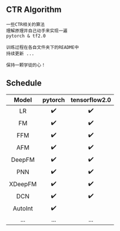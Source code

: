 ## CTR Algorithm

    一些CTR相关的算法
    理解原理并自己动手来实现一遍
    pytorch & tf2.0
    
    训练过程在各自文件夹下的README中
    持续更新 ...
    
    保持一颗学徒的心！
    

## Schedule

|  Model  | pytorch | tensorflow2.0 |
| :-----: | :-----: | :-----------: |
|   LR    |    :heavy_check_mark:     |        :heavy_check_mark:       |
|   FM    |     :heavy_check_mark:    |        :heavy_check_mark:       |
|   FFM   |      :heavy_check_mark:   |        :heavy_check_mark:       |
|   AFM   |     :heavy_check_mark:    |        :heavy_check_mark:       |
| DeepFM  |      :heavy_check_mark:   |        :heavy_check_mark:       |
|   PNN   |     :heavy_check_mark:    |          :heavy_check_mark:     |
| XDeepFM |      :heavy_check_mark:   |           :heavy_check_mark:    |
|   DCN   |      :heavy_check_mark:   |        :heavy_check_mark:     |
|  AutoInt | :heavy_check_mark:  |   |
|  ... |  ...  |  ...  |

